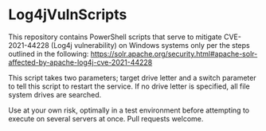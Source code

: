 # Log4jVulnScripts

This repository contains PowerShell scripts that serve to mitigate CVE-2021-44228 (Log4j vulnerability) on Windows systems only per the steps outlined in the following: https://solr.apache.org/security.html#apache-solr-affected-by-apache-log4j-cve-2021-44228

This script takes two parameters; target drive letter and a switch parameter to tell this script to restart the service. If no drive letter is specified, all file system drives are searched.

Use at your own risk, optimally in a test environment before attempting to execute on several servers at once. Pull requests welcome.

